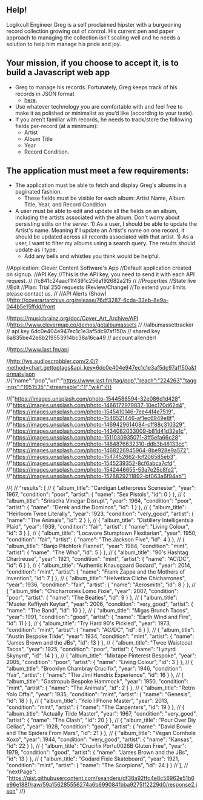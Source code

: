 ## Help!
Logikcull Engineer Greg is a self proclaimed hipster with a burgeoning record collection growing out of control.
His current pen and paper approach to managing the collection isn’t scaling well and
he needs a solution to help him manage his pride and joy.

## Your mission, if you choose to accept it, is to build a Javascript web app
* Greg to manage his records. Fortunately, Greg keeps track of his records in JSON format
    - [here](https://gist.github.com/seanders/df38a92ffc4e8c56962e51b6e96e188f).
* Use whatever technology you are comfortable with and feel free to make it as polished or minimalist as you’d like (according to your taste).
* If you aren’t familiar with records, he needs to track/store the following fields per-record (at a minimum):
    * Artist
    * Album Title
    * Year
    * Record Condition.

## The application must meet a few requirements:
* The application must be able to fetch and display Greg's albums in a paginated fashion.
    * These fields must be visible for each album: Artist Name, Album Title, Year, and Record Condition
* A user must be able to edit and update all the fields on an album, including the artists associated with the album. Don't worry about persisting edits on the server. 1) As a user, I should be able to update the Artist's name. Meaning if I update an Artist's name on one record, it should be updated across all records associated with that artist. 1) As a user, I want to filter my albums using a search query. The results should update as I type.
    * Add any bells and whistles you think would be helpful.

//Application: Clever Content Software's App
//Default application created on signup.
//API Key
//This is the API key, you need to send it with each API request.
//
//c841c24aacf1f4391c256a192682a215
//
//Properties
//State	live
//Edit
//Plan: Trial 250 requests (Review/Change)
//To extend your limits please contact us.
//
//API Alerts (Show)
//http://coverartarchive.org/release/76df3287-6cda-33eb-8e9a-044b5e15ffdd/front




//https://musicbrainz.org/doc/Cover_Art_Archive/API
//https://www.clevermap.co/demos/getalbumassets
//
//albumassettracker
// api key 6dc0e404e947ec1c1e3af5dc97af150a
// shared key   6a835be42e6b219553914bc38a16ca49
// account allenderl

//https://www.last.fm/api

//http://ws.audioscrobbler.com/2.0/?method=chart.gettoptags&api_key=6dc0e404e947ec1c1e3af5dc97af150a&format=json
//{"name":"pop","url":"https://www.last.fm/tag/pop","reach":"224263","taggings":"1951535","streamable":"1","wiki":{}}

//["https://images.unsplash.com/photo-1544586594-32e086d1d428",
//"https://images.unsplash.com/photo-1466172979837-10ec170d62d4",
//"https://images.unsplash.com/photo-1545410146-7ee44f4e7519",
//"https://images.unsplash.com/photo-1546521446-af1ec6949e8f",
//"https://images.unsplash.com/photo-1469429614084-cff88c310329",
//"https://images.unsplash.com/photo-1434082033009-b81d41d32e1c",
//"https://images.unsplash.com/photo-1511030935071-3ff5efa66c28",
//"https://images.unsplash.com/photo-1484876632310-ddb3b48133cc",
//"https://images.unsplash.com/photo-1468226945964-8be928e9a572",
//"https://images.unsplash.com/photo-1547452662-fcf206585eb3",
//"https://images.unsplash.com/photo-1545239352-8cf6abca7cfd",
//"https://images.unsplash.com/photo-1542446655-53a7e25c8fe2",
//"https://images.unsplash.com/photo-1526829211892-bf063a6f94ab"]


//{
//  "results": [
//    { "album_title": "Cardigan Letterpress Scenester", "year": 1967, "condition": "poor", "artist": { "name": "Sex Pistols", "id": 0 } },
//    { "album_title": "Sriracha Vinegar Disrupt", "year": 1964, "condition": "poor", "artist": { "name": "Derek and the Dominos", "id": 1 } },
//    { "album_title": "Heirloom Twee Literally", "year": 1923, "condition": "very_good", "artist": { "name": "The Animals", "id": 2 } },
//    { "album_title": "Distillery Intelligentsia Plaid", "year": 1939, "condition": "fair", "artist": { "name": "Living Colour", "id": 3 } },
//    { "album_title": "Locavore Stumptown Flexitarian", "year": 1950, "condition": "fair", "artist": { "name": "The Jackson Five", "id": 4 } },
//    { "album_title": "Banjo Pitchfork Flannel", "year": 1984, "condition": "mint", "artist": { "name": "The Who", "id": 5 } },
//    { "album_title": "90's Hashtag Chartreuse", "year": 1921, "condition": "mint", "artist": { "name": "AC/DC", "id": 6 } },
//    { "album_title": "Authentic Knausgaard Godard", "year": 2014, "condition": "mint", "artist": { "name": "Frank Zappa and the Mothers of Invention", "id": 7 } },
//    { "album_title": "Helvetica Cliche Chicharrones", "year": 1936, "condition": "fair", "artist": { "name": "Aerosmith", "id": 8 } },
//    { "album_title": "Chicharrones Lomo Fixie", "year": 2007, "condition": "poor", "artist": { "name": "The Beatles", "id": 9 } },
//    { "album_title": "Master Keffiyeh Keytar", "year": 2006, "condition": "very_good", "artist": { "name": "The Band", "id": 10 } },
//    { "album_title": "Migas Brunch Tacos", "year": 1991, "condition": "good", "artist": { "name": "Earth Wind and Fire", "id": 11 } },
//    { "album_title": "Try Hard 90's Pickled", "year": 1973, "condition": "mint", "artist": { "name": "AC/DC", "id": 6 } },
//    { "album_title": "Austin Bespoke Tilde", "year": 1934, "condition": "mint", "artist": { "name": "James Brown and the JBs", "id": 13 } },
//    { "album_title": "Twee Waistcoat Tacos", "year": 1925, "condition": "poor", "artist": { "name": "Lynyrd Skynyrd", "id": 14 } },
//    { "album_title": "Mixtape Pinterest Bespoke", "year": 2005, "condition": "poor", "artist": { "name": "Living Colour", "id": 3 } },
//    { "album_title": "Brooklyn Chambray Crucifix", "year": 1946, "condition": "fair", "artist": { "name": "The Jimi Hendrix Experience", "id": 16 } },
//    { "album_title": "Gastropub Bespoke Hammock", "year": 1950, "condition": "mint", "artist": { "name": "The Animals", "id": 2 } },
//    { "album_title": "Retro Yolo Offal", "year": 1935, "condition": "mint", "artist": { "name": "Genesis", "id": 18 } },
//    { "album_title": "Yolo I Phone Master", "year": 2013, "condition": "mint", "artist": { "name": "The Carpenters", "id": 19 } },
//    { "album_title": "Actually Tilde Master", "year": 1967, "condition": "very_good", "artist": { "name": "The Clash", "id": 20 } },
//    { "album_title": "Pour Over Diy Celiac", "year": 1928, "condition": "good", "artist": { "name": "David Bowie and The Spiders From Mars", "id": 21 } },
//    { "album_title": "Vegan Cornhole Xoxo", "year": 1944, "condition": "very_good", "artist": { "name": "Kansas", "id": 22 } },
//    { "album_title": "Crucifix Pbr\u0026B Gluten Free", "year": 1979, "condition": "good", "artist": { "name": "James Brown and the JBs", "id": 13 } },
//    { "album_title": "Godard Fixie Skateboard", "year": 1921, "condition": "mint", "artist": { "name": "The Scorpions", "id": 24 } }
//  ],
//  "nextPage": "https://gist.githubusercontent.com/seanders/df38a92ffc4e8c56962e51b6e96e188f/raw/59a156285556274a6b699084fbba9275ff2229d0/response2.json"
//}